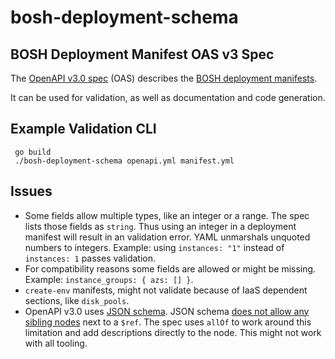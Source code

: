# bosh-deployment-schema

## BOSH Deployment Manifest OAS v3 Spec

The [OpenAPI v3.0 spec](https://github.com/OAI/OpenAPI-Specification/blob/master/versions/3.0.0.md#schemaObject) (OAS) describes the [BOSH deployment manifests](https://bosh.io/docs/manifest-v2/).

It can be used for validation, as well as documentation and code generation.

## Example Validation CLI

     go build
     ./bosh-deployment-schema openapi.yml manifest.yml

## Issues

* Some fields allow multiple types, like an integer or a range. The spec lists those fields as `string`. Thus using an integer in a deployment manifest will result in an validation error. YAML unmarshals unquoted numbers to integers.
  Example: using `instances: "1"` instead of `instances: 1` passes validation.
* For compatibility reasons some fields are allowed or might be missing.
  Example: `instance_groups: { azs: [] }`.
* `create-env` manifests, might not validate because of IaaS dependent sections, like `disk_pools`.
* OpenAPI v3.0 uses [JSON schema](http://json-schema.org/specification.html). JSON schema [does not allow any sibling nodes](https://github.com/OAI/OpenAPI-Specification/issues/1514) next to a `$ref`. The spec uses `allOf` to work around this limitation and add descriptions directly to the node. This might not work with all tooling.
